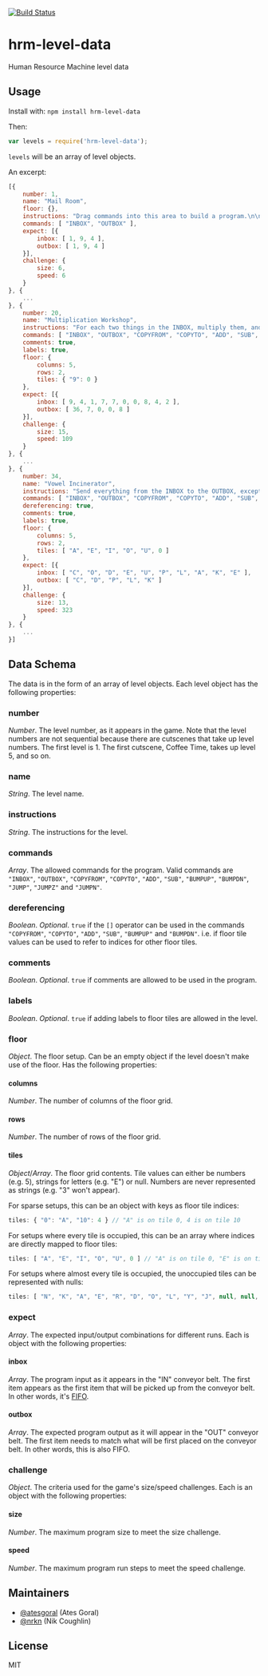 [![Build Status](https://travis-ci.org/atesgoral/hrm-level-data.svg?branch=master)](https://travis-ci.org/atesgoral/hrm-level-data)

# hrm-level-data
Human Resource Machine level data

## Usage

Install with: `npm install hrm-level-data`

Then:

```js
var levels = require('hrm-level-data');
```

`levels` will be an array of level objects.

An excerpt:

```js
[{
    number: 1,
    name: "Mail Room",
    floor: {},
    instructions: "Drag commands into this area to build a program.\n\nYour program should tell your worker to grab each thing from the INBOX, and drop it into the OUTBOX.",
    commands: [ "INBOX", "OUTBOX" ],
    expect: [{
        inbox: [ 1, 9, 4 ],
        outbox: [ 1, 9, 4 ]
    }],
    challenge: {
        size: 6,
        speed: 6
    }
}, {
    ...
}, {
    number: 20,
    name: "Multiplication Workshop",
    instructions: "For each two things in the INBOX, multiply them, and OUTBOX the result. Don't worry about negative numbers for now.\n\nYou got... LABELS! They can help you remember the purpose of each tile on the floor. Just tap any tile on the floor to edit.",
    commands: [ "INBOX", "OUTBOX", "COPYFROM", "COPYTO", "ADD", "SUB", "BUMPUP", "BUMPDN", "JUMP", "JUMPZ", "JUMPN" ],
    comments: true,
    labels: true,
    floor: {
        columns: 5,
        rows: 2,
        tiles: { "9": 0 }
    },
    expect: [{
        inbox: [ 9, 4, 1, 7, 7, 0, 0, 8, 4, 2 ],
        outbox: [ 36, 7, 0, 0, 8 ]
    }],
    challenge: {
        size: 15,
        speed: 109
    }
}, {
    ...
}, {
    number: 34,
    name: "Vowel Incinerator",
    instructions: "Send everything from the INBOX to the OUTBOX, except the vowels.",
    commands: [ "INBOX", "OUTBOX", "COPYFROM", "COPYTO", "ADD", "SUB", "BUMPUP", "BUMPDN", "JUMP", "JUMPZ", "JUMPN" ],
    dereferencing: true,
    comments: true,
    labels: true,
    floor: {
        columns: 5,
        rows: 2,
        tiles: [ "A", "E", "I", "O", "U", 0 ]
    },
    expect: [{
        inbox: [ "C", "O", "D", "E", "U", "P", "L", "A", "K", "E" ],
        outbox: [ "C", "D", "P", "L", "K" ]
    }],
    challenge: {
        size: 13,
        speed: 323
    }
}, {
    ...
}]
```

## Data Schema

The data is in the form of an array of level objects. Each level object has the following properties:

### number
_Number_. The level number, as it appears in the game. Note that the level numbers are not sequential because there are cutscenes that take up level numbers. The first level is 1. The first cutscene, Coffee Time, takes up level 5, and so on.

### name
_String_. The level name.

### instructions
_String_. The instructions for the level.

### commands
_Array_. The allowed commands for the program. Valid commands are `"INBOX"`, `"OUTBOX"`, `"COPYFROM"`, `"COPYTO"`, `"ADD"`, `"SUB"`, `"BUMPUP"`, `"BUMPDN"`, `"JUMP"`, `"JUMPZ"` and `"JUMPN"`.

### dereferencing
_Boolean_. _Optional_. `true` if the `[]` operator can be used in the commands `"COPYFROM"`, `"COPYTO"`, `"ADD"`, `"SUB"`, `"BUMPUP"` and `"BUMPDN"`. i.e. if floor tile values can be used to refer to indices for other floor tiles.

### comments
_Boolean_. _Optional_. `true` if comments are allowed to be used in the program.

### labels
_Boolean_. _Optional_. `true` if adding labels to floor tiles are allowed in the level.

### floor
_Object_. The floor setup. Can be an empty object if the level doesn't make use of the floor. Has the following properties:

#### columns
_Number_. The number of columns of the floor grid.

#### rows
_Number_. The number of rows of the floor grid.

#### tiles
_Object_/_Array_. The floor grid contents. Tile values can either be numbers (e.g. 5), strings for letters (e.g. "E") or null. Numbers are never represented as strings (e.g. "3" won't appear).

For sparse setups, this can be an object with keys as floor tile indices:

```js
tiles: { "0": "A", "10": 4 } // "A" is on tile 0, 4 is on tile 10
```

For setups where every tile is occupied, this can be an array where indices are directly mapped to floor tiles:

```js
tiles: [ "A", "E", "I", "O", "U", 0 ] // "A" is on tile 0, "E" is on tile 1, etc.
```

For setups where almost every tile is occupied, the unoccupied tiles can be represented with nulls:

```js
tiles: [ "N", "K", "A", "E", "R", "D", "O", "L", "Y", "J", null, null, 8 ]
```

### expect
_Array_. The expected input/output combinations for different runs. Each is object with the following properties:

#### inbox
_Array_. The program input as it appears in the "IN" conveyor belt. The first item appears as the first item that will be picked up from the conveyor belt. In other words, it's [FIFO](https://en.wikipedia.org/wiki/FIFO_(computing_and_electronics)).

#### outbox
_Array_. The expected program output as it will appear in the "OUT" conveyor belt. The first item needs to match what will be first placed on the conveyor belt. In other words, this is also FIFO.

### challenge
_Object_. The criteria used for the game's size/speed challenges. Each is an object with the following properties:

#### size
_Number_. The maximum program size to meet the size challenge.

#### speed
_Number_. The maximum program run steps to meet the speed challenge.

## Maintainers

* [@atesgoral](https://github.com/atesgoral) (Ates Goral)
* [@nrkn](https://github.com/nrkn) (Nik Coughlin)

## License

MIT

